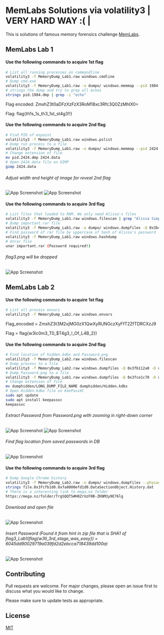 # MemLabs Solutions via volatility3 | VERY HARD WAY :( |

This is solutions of famous memory forensics challenge [MemLabs](https://github.com/stuxnet999/MemLabs).


## MemLabs Lab 1

#### Use the following commands to acquire 1st flag

```bash
# List all running processes on commandline
volatility3 -f MemoryDump_Lab1.raw windows.cmdline
# Dump cmd.exe
volatility3 -f MemoryDump_Lab1.raw -o dumpo/ windows.memmap --pid 1984 --dump
# strings the dump and try to grep all echos
strings pid.1984.dmp | grep -i "echo"
```
Flag encoded: ZmxhZ3t0aDFzXzFzX3RoM18xc3Rfc3Q0ZzMhIX0=

Flag: flag{th1s_1s_th3_1st_st4g3!!}

#### Use the following commands to acquire 2nd flag

```bash
# Find PID of mspaint
volatility3 -f MemoryDump_Lab1.raw windows.pslist
# Dump run process to a file
volatility3 -f MemoryDump_Lab1.raw -o dumpo/ windows.memmap --pid 2424 --dump
# Change extension of file
mv pid.2424.dmp 2424.data
# Open 2424.data file on GIMP
gimp 2424.data
```
###### Adjust width and height of image for reveal 2nd flag
![App Screenshot](images/vol3-lab1_flag2.png)
![App Screenshot](images/vol3-lab1_flag2-ext.png)

#### Use the following commands to acquire 3rd flag

```bash
# List files that loaded to RAM. We only need Alissa's files
volatility3 -f MemoryDump_Lab1.raw windows.filescan | grep "Alissa Simpson"
# Dump important.rar file
volatility3 -f MemoryDump_Lab1.raw -o dumpo/ windows.dumpfiles -Q 0x3b48bc0
# Find password of rar file by uppercase of hash of Alissa's password
volatility3 -f MemoryDump_Lab1.raw windows.hashdump
# Unrar file
unar important.rar (Password required!)
```
###### flag3.png will be dropped
![App Screenshot](images/vol3-lab1_flag3.png)


## MemLabs Lab 2

#### Use the following commands to acquire 1st flag

```bash
# List all process envars
volatility3 -f MemoryDump_Lab2.raw windows.envars
```
Flag_encoded = ZmxhZ3t3M2xjMG0zX1QwXyRUNGczXyFfT2ZfTDRCXzJ9

Flag = flag{w3lc0m3_T0_$T4g3_!_Of_L4B_2})

#### Use the following commands to acquire 2nd flag

```bash
# Find location of hidden.kdbx and Password.png
volatility3 -f MemoryDump_Lab2.raw windows.filescan
# Dump process to a file
volatility3 -f MemoryDump_Lab2.raw windows.dumpfiles -Q 0x3fb112a0 -D dumphidden/
# Dump Password.png to a file
volatility3 -f MemoryDump_Lab1.raw windows.dumpfiles -Q 0x3fce1c70 -D dumpPassword/
# Change extension of file
mv dumphidden/LONG_DUMP_FILE_NAME dumphidden/Hidden.kdbx
# Open Hidden.kdbx file on KeePassXC
sudo apt update
sudo apt install keepassxc
keepassxc
```
###### Extract Password from Password.png with zooming in right-down corner
![App Screenshot](images/vol3-lab2_flag2_passzoom.png)
![App Screenshot](images/vol3-lab2_flag2_pass.png)
###### Find flag location from saved passwords in DB
![App Screenshot](images/vol3-lab2_flag2.png)

#### Use the following commands to acquire 3rd flag

```bash
# Dump Google Chrome history
volatility3 -f MemoryDump_Lab2.raw -o dumpo/ windows.dumpfiles --physaddr 0x3fcfb1d0
strings file.0x3fcfb1d0.0xfa8000efd1d0.DataSectionObject.History.dat
# There is a interesting link to mega.nz folder
https://mega.nz/folder/TrgSQQTS#H0ZrUzF0B-ZKNM3y9E76lg
```
###### Download and open file
![App Screenshot](images/vol3-lab2_flag3-zip.png)
###### Insert Password (Found it from hint in zip file that is SHA1 of flag3_Lab1(flag{w3ll_3rd_stage_was_easy}) = 6045dd90029719a039fd2d2ebcca718439dd100a)
![App Screenshot](images/vol3-lab2_flag3.png)


## Contributing

Pull requests are welcome. For major changes, please open an issue first
to discuss what you would like to change.

Please make sure to update tests as appropriate.

## License

[MIT](https://choosealicense.com/licenses/mit/)
